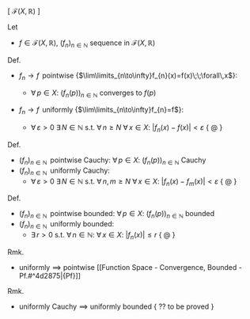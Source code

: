 
\[ $\mathcal{F}(X,\,\mathbb{R})$ ]

Let
- $f\in\mathcal{F}(X,\,\mathbb{R})$,  $(f_{n})_{n \in\mathbb{N}}$ sequence in $\mathcal{F}(X,\,\mathbb{R})$

Def.
- $f_{n}\to f\,$ pointwise {$\lim\limits_{n\to\infty}f_{n}(x)=f(x)\;\;\forall\,x$}:
	- $\forall\,p\in X$: $(f_n(p))_{n\in\mathbb{N}}$ converges to $f(p)$
	
- $f_{n}\to f\,$ uniformly {$\lim\limits_{n\to\infty}f_{n}=f$}:
	- $\forall\,\varepsilon>0$  $\exists\,N\in\mathbb{N}$  s.t.  $\forall\,n\geq N$  $\forall\, x\in X$:  $|f_n(x)-f(x)|<\varepsilon$  { @ }

Def.
- $(f_{n})_{n \in \mathbb{N}}\,$ pointwise Cauchy:  $\forall\,p\in X$: $(f_n(p))_{n\in\mathbb{N}}$ Cauchy
- $(f_{n})_{n \in \mathbb{N}}\,$ uniformly Cauchy: 
	- $\forall\,\varepsilon>0$  $\exists\,N\in\mathbb{N}$  s.t.  $\forall\,n,\,m\geq N$  $\forall\, x\in X$:  $|f_n(x)-f_{m}(x)|<\varepsilon$  { @ }

Def.
- $(f_{n})_{n \in \mathbb{N}}\,$ pointwise bounded:   $\forall\,p\in X$:  $(f_{n}(p))_{n \in \mathbb{N}}$ bounded
- $(f_{n})_{n \in \mathbb{N}}\,$ uniformly bounded:
	- $\exists\,r>0$  s.t.  $\forall\,n \in \mathbb{N}$:  $\forall\,x \in X$:  $|f_{n}(x)|\leq r$  { @ }

Rmk.
- uniformly $\implies$ pointwise  [[Function Space - Convergence, Bounded - Pf.#^4d2875|{Pf}]]

Rmk.
- uniformly Cauchy $\implies$ uniformly bounded  { ?? to be proved }